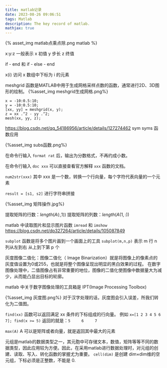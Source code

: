 ```yaml
---
title: matlab记录
date: 2023-08-26 09:06:51
tags: Matlab
description: The key record of matlab. 
mathjax: true
---
```

{% asset_img matlab点乘点除.png matlab %}

x:y:z 一般表示 x 初值 y 步长 z 终值

if - end 和 if - else - end

x(i) 访问 x 数组中下标为 i 的元素

meshgrid 函数是MATLAB中用于生成网格采样点数的函数，通常进行2D、3D图形的绘制。
{%asset_img meshgrid生成网格.png%}
```
x = -10:0.5:10;
y = -10:0.5:10;
[xx, yy] = meshgrid(x, y);
z = xx .^2 - yy .^2;
mesh(xx, yy, z);
```

https://blog.csdn.net/qq_54186956/article/details/127274462 sym syms 函数应用

{%asset_img subs函数.png%}

在命令行输入 `format rat` 后，输出为分数格式，不再约成小数。

在命令行输入 `doc xxx` 可以直接查看官方解释 `xxx` 函数的文档。

`num2str(xxx)` 其中 xxx 是一个数，转换一个行向量，每个字符代表向量的一个元素

`result = [s1, s2]` 进行字符串拼接

{%asset_img 矩阵操作.jpg%}

提取矩阵的行数：$length(A(:,1))$
提取矩阵的列数：$length(A(1,:))$

matlab 中读取图片和显示图片函数 `imread` 和 `imshow` https://blog.csdn.net/dp327264/article/details/105087849

`subplot` 函数是将多个图片画到一个画面上的工具 `subplot(m,n,p)` 表示 m 行 n 列从左到右 从上到下第 p 个

灰度图像二值化：图像二值化（ Image Binarization）就是将图像上的像素点的灰度值设置为0或255，也就是将整个图像呈现出明显的黑白效果的过程。
在数字图像处理中，二值图像占有非常重要的地位，图像的二值化使图像中数据量大为减少，从而能凸显出目标的轮廓。

matlab 中关于数字图像处理的工具箱是 IPT(Image Processing Toolbox) 

{%asset_img 灰度图.png%}
对于汉字处理的话，灰度图会引入误差，所我们转化为二值图。

`find(xx)` 函数可以返回满足 xx 条件的下标组成的行向量。
例如 `x=[1 2 3 4 5 6 7]; find(x >= 5)` 返回的就是：`5     6     7`

`max(A)` A 可以是矩阵或者向量，就是返回其中最大的元素

元组是matlab的数据类型之一，其元胞中可存储文本，数值，矩阵等等不同的数据类型，因此应用较为方便。因此，在采用matlab进行数据处理时，对元组的创建、读取、写入、转化函数的掌握尤为重要。
`cell(dim)` 是创建 dim$\times$dim维的空元组，下标必须是正整数，不能是 0.